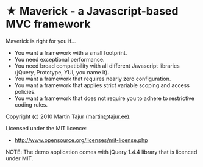 ★ Maverick - a Javascript-based MVC framework 
=============================================

Maverick is right for you if...

* You want a framework with a small footprint.
* You need exceptional performance.
* You need broad compatibility with all different Javascript libraries (jQuery, Prototype, YUI, you name it).
* You want a framework that requires nearly zero configuration.
* You want a framework that applies strict variable scoping and access policies.
* You want a framework that does not require you to adhere to restrictive coding rules.

Copyright (c) 2010 Martin Tajur (martin@tajur.ee).

Licensed under the MIT licence:

* http://www.opensource.org/licenses/mit-license.php

NOTE: The demo application comes with jQuery 1.4.4 library that is licenced under MIT.